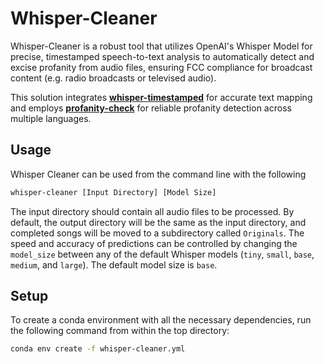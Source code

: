 # Whisper-Cleaner
Whisper-Cleaner is a robust tool that utilizes OpenAI's Whisper Model for precise, timestamped speech-to-text analysis to automatically detect and excise profanity from audio files, ensuring FCC compliance for broadcast content (e.g. radio broadcasts or televised audio).

This solution integrates [**whisper-timestamped**](https://github.com/linto-ai/whisper-timestamped) for accurate text mapping and employs [**profanity-check**](https://github.com/vzhou842/profanity-check) for reliable profanity detection across multiple languages.

## Usage

Whisper Cleaner can be used from the command line with the following
```bash
whisper-cleaner [Input Directory] [Model Size]
```
The input directory should contain all audio files to be processed. By default, the output directory will be the same as the input directory, and completed songs will be moved to a subdirectory called `Originals`. The speed and accuracy of predictions can be controlled by changing the `model_size` between any of the default Whisper models (`tiny`, `small`, `base`, `medium`, and `large`). The default model size is `base`.

## Setup

To create a conda environment with all the necessary dependencies, run the following command from within the top directory:

```bash
conda env create -f whisper-cleaner.yml
